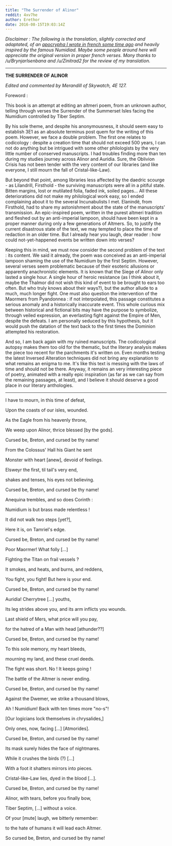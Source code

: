 ```yaml
---
title: "The Surrender of Alinor"
reddit: 4xv7he
author: Erethor
date: 2016-08-15T19:03:14Z
---
```


*Disclaimer : The following is the translation, slightly corrected and adaptated, of an [apocrypha I wrote in french some time ago](http://forum.wiwiland.net/index.php?/topic/55306-h-la-reddition-dalinor/) and heavily inspired by the famous Numidiad. Maybe some people around here will appreciate the original version in proper french verses. Many thanks to /u/BrynjarIsenbana and /u/Zinitrad2 for the review of my translation.*

******

**THE SURRENDER OF ALINOR**

*Edited and commented by Merandill of Skywatch, 4E 127.*


Foreword :

This book is an attempt at editing an altmeri poem, from an unknown author, telling through verses the Surrender of the Summerset Isles facing the Numidium controlled by Tiber Septim.

By his sole theme, and despite his anonymousness, it should seem easy to establish 3E1 as an absolute terminus post quem for the writing of this poem. However, we face a double problem. The first one relates to codicology : despite a creation time that should not exceed 500 years, I can not do anything but be intrigued with some other philologists by the very little number of conserved manuscripts. I had troubles finding more than ten during my studies journey across Alinor and Auridia. Sure, the Oblivion Crisis has not been tender with the very content of our libraries (and like everyone, I still mourn the fall of Cristal-like-Law).

But beyond that point, among libraries less affected by the daedric scourge - as Lilandrill, Firsthold - the surviving manuscripts were all in a pitiful state. Bitten margins, lost or mutilated folia, faded ink, soiled pages... All these deteriorations did not make my philological work easy, so I ended complaining about it to the several Incunabulists I met. Elanindë, from Firsthold, had to share my astonishment about the state of the manuscripts' transmission. An epic-inspired poem, written in the purest altmeri tradition and fleshed out by an anti-imperial lampoon, should have been kept in a proper manner during only a few generations of Altmers. So, to justify the current disastrous state of the text, we may tempted to place the time of redaction in an older time. But I already hear you laugh, dear reader : how could not-yet-happened events be written down into verses?

Keeping this in mind, we must now consider the second problem of the text : its content. We said it already, the poem was conceived as an anti-imperial lampoon shaming the use of the Numidium by the first Septim. However, several verses seem problematic because of their esoteric allusions or apparently anachronistic elements. It is known that the Siege of Alinor only lasted a single hour. A single hour of heroic resistance (as I think about it, maybe the Thalmor did not wish this kind of event to be brought to ears too often. But who truly knows about their ways?), but the author allude to a much, much longer fight. One must also question the intervention of the Maormers from Pyandonnea : if not interpolated, this passage constitutes a serious anomaly and a historically inaccurate event. This whole curious mix between historical and fictional bits may have the purpose to symbolize, through veiled expression, an everlasting fight against the Empire of Men, despite the defeats. I am personally seduced by this hypothesis, but it would push the datation of the text back to the first times the Dominion attempted his restoration.

And so, I am back again with my ruined manuscripts. The codicological autopsy makes them too old for the thematic, but the literary analysis makes the piece too recent for the parchments it's written on. Even months testing the latest Inversed Alteration techniques did not bring any explanation to what remains an enigma to me. It's like this text is messing with the laws of time and should not be there. Anyway, it remains an very interesting piece of poetry, animated with a really epic inspiration (as far as we can say from the remaining passages, at least), and I believe it should deserve a good place in our literary anthologies.

***

I have to mourn, in this time of defeat,

Upon the coasts of our isles, wounded.

As the Eagle from his heavenly throne,

We weep upon Alinor, thrice blessed [by the gods].


Cursed be, Breton, and cursed be thy name!

From the Colossus' Hall his Giant he sent

Monster with heart [anew], devoid of feelings.

Elsweyr the first, til tail's very end,

shakes and tenses, his eyes not believing.


Cursed be, Breton, and cursed be thy name!


Anequina trembles, and so does Corinth :

Numidium is but brass made relentless !

It did not walk two steps [yet?],

Here it is, on Tamriel's edge.


Cursed be, Breton, and cursed be thy name!

Poor Maormer! What folly [...]

Fighting the Titan on frail vessels ?

It smokes, and heats, and burns, and reddens,

You fight, you fight! But here is your end.


Cursed be, Breton, and cursed be thy name!


Auridia! Cherrytree [...] youths,

Its leg strides above you, and its arm inflicts you wounds.

Last shield of Mers, what price will you pay,

for the hatred of a Man with head [athunder??]


Cursed be, Breton, and cursed be thy name!


To this sole memory, my heart bleeds,

mourning my land, and these cruel deeds.

The fight was short. No ! It keeps going !

The battle of the Altmer is never ending.


Cursed be, Breton, and cursed be thy name!


Against the Dwemer, we strike a thousand blows,

Ah ! Numidium! Back with ten times more "no-s"!

[Our logicians lock themselves in chrysalides,]

Only ones, now, facing [...] [Atmorides].


Cursed be, Breton, and cursed be thy name!


Its mask surely hides the face of nightmares.

While it crushes the birds (?) [...]

With a foot it shatters mirrors into pieces.

Cristal-like-Law lies, dyed in the blood [...].


Cursed be, Breton, and cursed be thy name!


Alinor, with tears, before you finally bow,

Tiber Septim, [...] without a voice.

Of your [mute] laugh, we bitterly remember:

to the hate of humans it will lead each Altmer.


So cursed be, Breton, and cursed be thy name!

